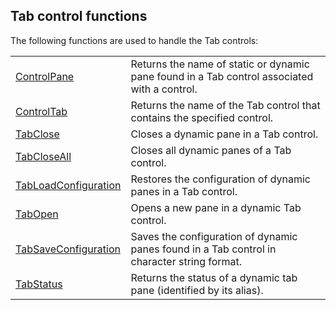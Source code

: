 


## Tab control functions
			



<a name="NOTE1"></a>
<a name="NOTE1_1"></a>
The following functions are used to handle the Tab controls: 



|   |   |
| --- | --- |
| [ControlPane](../WDLang1/1000021625.md) | Returns the name of static or dynamic pane found in a Tab control associated with a control. |
| [ControlTab](../WDLang1/3025028.md) | Returns the name of the Tab control that contains the specified control. |
| [TabClose](../WDLang1/1000021362.md) | Closes a dynamic pane in a Tab control. |
| [TabCloseAll](../WDLang1/1000021372.md) | Closes all dynamic panes of a Tab control. |
| [TabLoadConfiguration](../WDLang1/1000021370.md) | Restores the configuration of dynamic panes in a Tab control. |
| [TabOpen](../WDLang1/1000021369.md) | Opens a new pane in a dynamic Tab control. |
| [TabSaveConfiguration](../WDLang1/1000021371.md) | Saves the configuration of dynamic panes found in a Tab control in character string format. |
| [TabStatus](../WDLang1/1000021637.md) | Returns the status of a dynamic tab pane (identified by its alias). |






